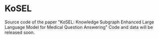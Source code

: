 # KoSEL
Source code of the paper "KoSEL: Knowledge Subgraph Enhanced Large Language Model for Medical Question Answering"
Code and data will be released soon.
